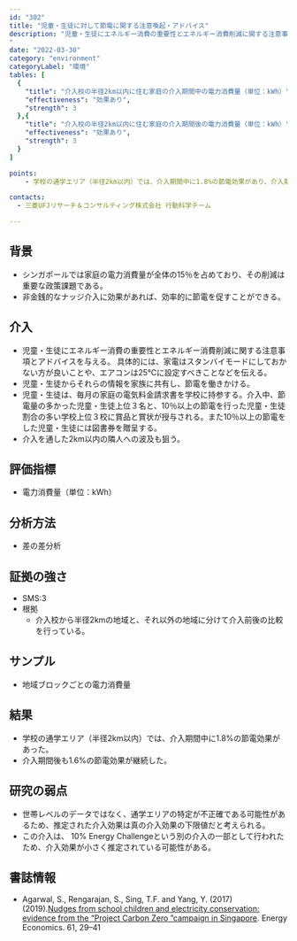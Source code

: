 ```yaml
---
id: "302"
title: "児童・生徒に対して節電に関する注意喚起・アドバイス"
description: "児童・生徒にエネルギー消費の重要性とエネルギー消費削減に関する注意事項とアドバイスを与え、児童・生徒からそれらの情報を家族や地域に共有してもらうことによる、当該家庭・地域の電力消費量への影響。
"
date: "2022-03-30"
category: "environment"
categoryLabel: "環境"
tables: [
  {
    "title": "介入校の半径2km以内に住む家庭の介入期間中の電力消費量（単位：kWh）",
    "effectiveness": "効果あり",
    "strength": 3
  },{
    "title": "介入校の半径2km以内に住む家庭の介入期間後の電力消費量（単位：kWh）",
    "effectiveness": "効果あり",
    "strength": 3
  }
]

points:
    - 学校の通学エリア（半径2km以内）では、介入期間中に1.8%の節電効果があり、介入期間後も1.6%の節電効果が継続した。

contacts:
  - 三菱UFJリサーチ＆コンサルティング株式会社 行動科学チーム

---
```


## 背景
- シンガポールでは家庭の電力消費量が全体の15％を占めており、その削減は重要な政策課題である。
- 非金銭的なナッジ介入に効果があれば、効率的に節電を促すことができる。

## 介入
- 児童・生徒にエネルギー消費の重要性とエネルギー消費削減に関する注意事項とアドバイスを与える。 具体的には、家電はスタンバイモードにしておかない方が良いことや、エアコンは25℃に設定すべきことなどを伝える。
- 児童・生徒からそれらの情報を家族に共有し、節電を働きかける。
- 児童・生徒は、毎月の家庭の電気料金請求書を学校に持参する。介入中、節電量の多かった児童・生徒上位３名と、10％以上の節電を行った児童・生徒割合の多い学校上位３校に賞品と賞状が授与される。また10％以上の節電をした児童・生徒には図書券を贈呈する。
- 介入を通した2km以内の隣人への波及も狙う。

## 評価指標
- 電力消費量（単位：kWh）

## 分析方法
- 差の差分析

## 証拠の強さ
- SMS:3
- 根拠 
    - 介入校から半径2kmの地域と、それ以外の地域に分けて介入前後の比較を行っている。

## サンプル
- 地域ブロックごとの電力消費量

## 結果
- 学校の通学エリア（半径2km以内）では、介入期間中に1.8%の節電効果があった。
- 介入期間後も1.6%の節電効果が継続した。

## 研究の弱点
- 世帯レベルのデータではなく、通学エリアの特定が不正確である可能性があるため、推定された介入効果は真の介入効果の下限値だと考えられる。
- この介入は、 10% Energy Challengeという別の介入の一部として行われたため、介入効果が小さく推定されている可能性がある。

## 書誌情報
- Agarwal, S., Rengarajan, S., Sing, T.F. and Yang, Y. (2017)  (2019).[Nudges from school children and electricity conservation: evidence from the “Project Carbon Zero ”campaign in Singapore](https://www.sciencedirect.com/science/article/pii/S014098831630295X). Energy Economics. 61, 29–41
